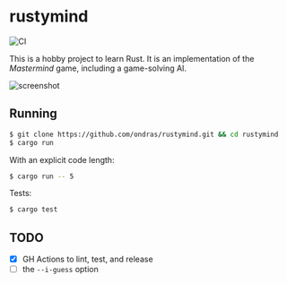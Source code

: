 # rustymind

![CI](https://github.com/ondras/rustymind/workflows/CI/badge.svg)

This is a hobby project to learn Rust. It is an implementation of the *Mastermind* game, including a game-solving AI.

![screenshot](https://i.imgur.com/SXachN1.png)

## Running

```sh
$ git clone https://github.com/ondras/rustymind.git && cd rustymind
$ cargo run
```

With an explicit code length:

```sh
$ cargo run -- 5
```

Tests:

```sh
$ cargo test
```

## TODO

  - [X] GH Actions to lint, test, and release
  - [ ] the `--i-guess` option
